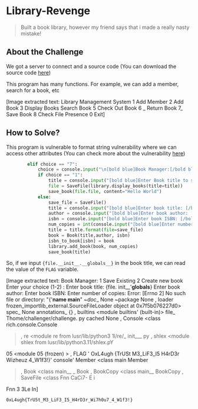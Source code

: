 # Library-Revenge
> Built a book library, however my friend says that i made a really nasty mistake!

## About the Challenge
We got a server to connect and a source code (You can download the source code [here](Library-revenge-misc.zip))

This program has many functions. For example, we can add a member, search for a book, etc


[Image extracted text: Library
Management
System
1
Add Member
2
Add
Book
3
Display
Books
Search
Book
5
Check
Out
Book
6 _
Return
Book
7_
Save
Book
8
Check File
Presence
0
Exit]


## How to Solve?
This program is vulnerable to format string vulnerability where we can access other attributes (You can check more about the vulnerability [here](https://podalirius.net/en/articles/python-format-string-vulnerabilities/))

```python
        elif choice == "7":
            choice = console.input("\n[bold blue]Book Manager:[/bold blue]\n1. Save Existing\n2. Create new book\n[bold blue]Enter your choice (1-2): [/bold blue]")
            if choice == "1":
                title = console.input("[bold blue]Enter Book title to save: [/bold blue]").strip()
                file = SaveFile(library.display_books(title=title))
                save_book(file.file, content="Hello World")
            else:
                save_file = SaveFile()
                title = console.input("[bold blue]Enter book title: [/bold blue]").strip()
                author = console.input("[bold blue]Enter book author: [/bold blue]")
                isbn = console.input("[bold blue]Enter book ISBN: [/bold blue]")
                num_copies = int(console.input("[bold blue]Enter number of copies: [/bold blue]"))
                title = title.format(file=save_file)
                book = Book(title,author, isbn)
                isbn_to_book[isbn] = book
                library.add_book(book, num_copies)
                save_book(title)
```

So, if we input `{file.__init__.__globals__}` in the book title, we can read the value of the `FLAG` variable.


[Image extracted text: Book Manager:
1
Save
Existing
2
Create
new
book
Enter
your
choice
(1-2) :
Enter
book
title:
{file.
init__'__globals__}
Enter
book
author:
Enter
book
ISBN:
Enter
number
of
copies:
Error:
[Errno
2]
No
such
file
or
directory:
"{'__name
main__"
~_doc__
None
~package
None ,
loader
frozen_importlib_external.SourceFileLoader
object
at
0x7f5b076227d0>
spec_
None
annotations_
{} ,
builtins
<module
builtins'
(built-in)>
file_
Thome/challenger/challenge. py
cached
None ,
Console
<class
rich.console.Console
> ,
re
<module
re
from
lusr/lib/python3
1l/re/_
init___
py
> ,
shlex
<module
shlex
from
lusr/lib/python3.11/shlex.pY
>
05
<module
05
(frozen) > ,
FLAG '
OxL4ugh {TrUSt
M3_LiF3_I5
H4rD3r
Wizheuz
4_W1f3!}'
console'
<console
width-80
None>
Member
<class
main
Member
> ,
Book
<class
main__ _
Book
> ,
BookCopy
<class
main__
BookCopy
> ,
SaveFile
<class
Fnn
CaCi7-
E i

Fnn
3
3Le
In]


```
0xL4ugh{TrU5t_M3_LiF3_I5_H4rD3r_Wi7h0u7_4_W1f3!}
```